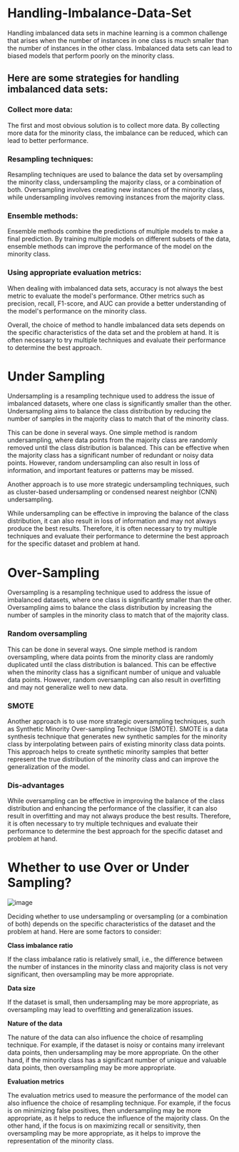 # Handling-Imbalance-Data-Set

Handling imbalanced data sets in machine learning is a common challenge that arises when the number of instances in one class is much smaller than the number of instances in the other class. Imbalanced data sets can lead to biased models that perform poorly on the minority class.


## Here are some strategies for handling imbalanced data sets:

### Collect more data: 
The first and most obvious solution is to collect more data. By collecting more data for the minority class, the imbalance can be reduced, which can lead to better performance.

### Resampling techniques:
Resampling techniques are used to balance the data set by oversampling the minority class, undersampling the majority class, or a combination of both. Oversampling involves creating new instances of the minority class, while undersampling involves removing instances from the majority class.

### Ensemble methods: 
Ensemble methods combine the predictions of multiple models to make a final prediction. By training multiple models on different subsets of the data, ensemble methods can improve the performance of the model on the minority class.

### Using appropriate evaluation metrics: 
When dealing with imbalanced data sets, accuracy is not always the best metric to evaluate the model's performance. Other metrics such as precision, recall, F1-score, and AUC can provide a better understanding of the model's performance on the minority class.

Overall, the choice of method to handle imbalanced data sets depends on the specific characteristics of the data set and the problem at hand. It is often necessary to try multiple techniques and evaluate their performance to determine the best approach.


# Under Sampling
Undersampling is a resampling technique used to address the issue of imbalanced datasets, where one class is significantly smaller than the other. Undersampling aims to balance the class distribution by reducing the number of samples in the majority class to match that of the minority class.

This can be done in several ways. One simple method is random undersampling, where data points from the majority class are randomly removed until the class distribution is balanced. This can be effective when the majority class has a significant number of redundant or noisy data points. 
However, random undersampling can also result in loss of information, and important features or patterns may be missed.

Another approach is to use more strategic undersampling techniques, such as cluster-based undersampling or condensed nearest neighbor (CNN) undersampling.

While undersampling can be effective in improving the balance of the class distribution, it can also result in loss of information and may not always produce the best results. Therefore, it is often necessary to try multiple techniques and evaluate their performance to determine the best approach for the specific dataset and problem at hand.

# Over-Sampling
Oversampling is a resampling technique used to address the issue of imbalanced datasets, where one class is significantly smaller than the other. Oversampling aims to balance the class distribution by increasing the number of samples in the minority class to match that of the majority class.

### Random oversampling
This can be done in several ways. One simple method is random oversampling, where data points from the minority class are randomly duplicated until the class distribution is balanced. This can be effective when the minority class has a significant number of unique and valuable data points. However, random oversampling can also result in overfitting and may not generalize well to new data.

### SMOTE
Another approach is to use more strategic oversampling techniques, such as Synthetic Minority Over-sampling Technique (SMOTE). SMOTE is a data synthesis technique that generates new synthetic samples for the minority class by interpolating between pairs of existing minority class data points. This approach helps to create synthetic minority samples that better represent the true distribution of the minority class and can improve the generalization of the model.

### Dis-advantages
While oversampling can be effective in improving the balance of the class distribution and enhancing the performance of the classifier, it can also result in overfitting and may not always produce the best results. Therefore, it is often necessary to try multiple techniques and evaluate their performance to determine the best approach for the specific dataset and problem at hand.






# Whether to use Over or Under Sampling?

![image](https://user-images.githubusercontent.com/92606737/218930208-40ef8706-bbf1-4d0a-8550-388641c1058a.png)


Deciding whether to use undersampling or oversampling (or a combination of both) depends on the specific characteristics of the dataset and the problem at hand. Here are some factors to consider:

__Class imbalance ratio__

If the class imbalance ratio is relatively small, i.e., the difference between the number of instances in the minority class and majority class is not very significant, then oversampling may be more appropriate.

__Data size__

If the dataset is small, then undersampling may be more appropriate, as oversampling may lead to overfitting and generalization issues.

__Nature of the data__

The nature of the data can also influence the choice of resampling technique. For example, if the dataset is noisy or contains many irrelevant data points, then undersampling may be more appropriate. On the other hand, if the minority class has a significant number of unique and valuable data points, then oversampling may be more appropriate.

__Evaluation metrics__

The evaluation metrics used to measure the performance of the model can also influence the choice of resampling technique. For example, if the focus is on minimizing false positives, then undersampling may be more appropriate, as it helps to reduce the influence of the majority class. On the other hand, if the focus is on maximizing recall or sensitivity, then oversampling may be more appropriate, as it helps to improve the representation of the minority class.

